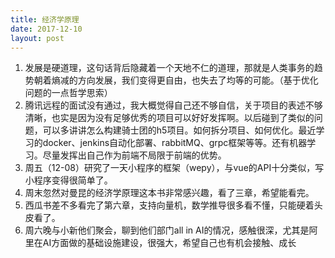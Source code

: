 ```yaml
---
title: 经济学原理
date: 2017-12-10
layout: post
---
```


1. 发展是硬道理，这句话背后隐藏着一个天地不仁的道理，那就是人类事务的趋势朝着熵减的方向发展，我们变得更自由，也失去了均等的可能。（基于优化问题的一点哲学思索）
2. 腾讯远程的面试没有通过，我大概觉得自己还不够自信，关于项目的表述不够清晰，也实是因为没有足够优秀的项目可以好好发挥啊。以后碰到了类似的问题，可以多讲讲怎么构建骑士团的h5项目。如何拆分项目、如何优化。最近学习的docker、jenkins自动化部署、rabbitMQ、grpc框架等等。还有机器学习。尽量发挥出自己作为前端不局限于前端的优势。
3. 周五（12-08）研究了一天小程序的框架（wepy），与vue的API十分类似，写小程序变得很简单了。
4. 周末忽然对曼昆的经济学原理这本书非常感兴趣，看了三章，希望能看完。
5. 西瓜书差不多看完了第六章，支持向量机，数学推导很多看不懂，只能硬着头皮看了。
6. 周六晚与小新他们聚会，聊到他们部门all in AI的情况，感触很深，尤其是阿里在AI方面做的基础设施建设，很强大，希望自己也有机会接触、成长
